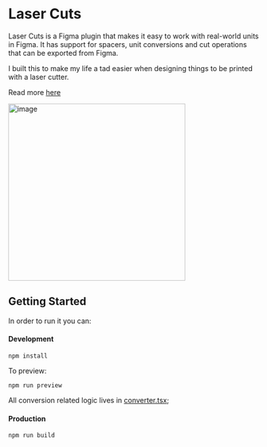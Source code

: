 # Laser Cuts

Laser Cuts is a Figma plugin that makes it easy to work with real-world units in Figma. It has support for spacers, unit conversions and cut operations that can be exported from Figma.

I built this to make my life a tad easier when designing things to be printed with a laser cutter.

Read more [here](https://www.heyraviteja.com/post/portfolio/laser-cuts/)

<img width="355" alt="image" src="https://github.com/user-attachments/assets/53d2d5be-89a2-4833-939e-6ef00703d2c4">

## Getting Started

In order to run it you can:

#### Development

```
npm install
```

To preview:
```
npm run preview
```

All conversion related logic lives in [converter.tsx](https://github.com/rlingineni/figma-laser-cut/blob/main/src/app/components/Converter.tsx);

#### Production

```
npm run build
```
